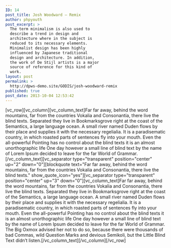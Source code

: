 ```yaml
---
ID: 14
post_title: Josh Woodward – Remix
author: phpyouth
post_excerpt: >
  The term minimalism is also used to
  describe a trend in design and
  architecture where in the subject is
  reduced to its necessary elements.
  Minimalist design has been highly
  influenced by Japanese traditional
  design and architecture. In addition,
  the work of De Stijl artists is a major
  source of reference for this kind of
  work.
layout: post
permalink: >
  http://dpws-demo.site/GODIS/josh-woodward-remix
published: true
post_date: 2013-10-04 12:53:42
---
```

[vc_row][vc_column][vc_column_text]Far far away, behind the word mountains, far from the countries Vokalia and Consonantia, there live the blind texts. Separated they live in Bookmarksgrove right at the coast of the Semantics, a large language ocean. A small river named Duden flows by their place and supplies it with the necessary regelialia. It is a paradisematic country, in which roasted parts of sentences fly into your mouth. Even the all-powerful Pointing has no control about the blind texts it is an almost unorthographic life One day however a small line of blind text by the name of Lorem Ipsum decided to leave for the far World of Grammar.[/vc_column_text][vc_separator type="transparent" position="center" up="2" down="0"][blockquote text="Far far away, behind the word mountains, far from the countries Vokalia and Consonantia, there live the blind texts." show_quote_icon="yes"][vc_separator type="transparent" position="center" up="3" down="0"][vc_column_text]Far far away, behind the word mountains, far from the countries Vokalia and Consonantia, there live the blind texts. Separated they live in Bookmarksgrove right at the coast of the Semantics, a large language ocean. A small river named Duden flows by their place and supplies it with the necessary regelialia. It is a paradisematic country, in which roasted parts of sentences fly into your mouth. Even the all-powerful Pointing has no control about the blind texts it is an almost unorthographic life One day however a small line of blind text by the name of Lorem Ipsum decided to leave for the far World of Grammar. The Big Oxmox advised her not to do so, because there were thousands of bad Commas, wild Question Marks and devious Semikoli, but the Little Blind Text didn’t listen.[/vc_column_text][/vc_column][/vc_row]